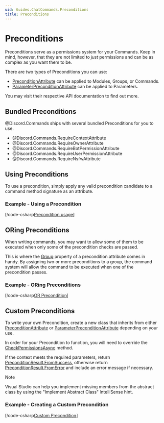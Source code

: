 ```yaml
---
uid: Guides.ChatCommands.Preconditions
title: Preconditions
---
```


# Preconditions

Preconditions serve as a permissions system for your Commands. Keep in
mind, however, that they are not limited to _just_ permissions and can
be as complex as you want them to be.

There are two types of Preconditions you can use:

* [PreconditionAttribute] can be applied to Modules, Groups, or Commands.
* [ParameterPreconditionAttribute] can be applied to Parameters.

You may visit their respective API documentation to find out more.

[PreconditionAttribute]: xref:Discord.Commands.PreconditionAttribute
[ParameterPreconditionAttribute]: xref:Discord.Commands.ParameterPreconditionAttribute

## Bundled Preconditions

@Discord.Commands ships with several bundled Preconditions for you
to use.

* @Discord.Commands.RequireContextAttribute
* @Discord.Commands.RequireOwnerAttribute
* @Discord.Commands.RequireBotPermissionAttribute
* @Discord.Commands.RequireUserPermissionAttribute
* @Discord.Commands.RequireNsfwAttribute

## Using Preconditions

To use a precondition, simply apply any valid precondition candidate to
a command method signature as an attribute.

### Example - Using a Precondition

[!code-csharp[Precondition usage](samples/preconditions/precondition_usage.cs)]

## ORing Preconditions

When writing commands, you may want to allow some of them to be
executed when only some of the precondition checks are passed.

This is where the [Group] property of a precondition attribute comes in
handy. By assigning two or more preconditions to a group, the command
system will allow the command to be executed when one of the
precondition passes.

### Example - ORing Preconditions

[!code-csharp[OR Precondition](samples/preconditions/group_precondition.cs)]

[Group]: xref:Discord.Commands.PreconditionAttribute.Group

## Custom Preconditions

To write your own Precondition, create a new class that inherits from
either [PreconditionAttribute] or [ParameterPreconditionAttribute]
depending on your use.

In order for your Precondition to function, you will need to override
the [CheckPermissionsAsync] method.

If the context meets the required parameters, return
[PreconditionResult.FromSuccess], otherwise return
[PreconditionResult.FromError] and include an error message if
necessary.

> [!NOTE]
> Visual Studio can help you implement missing members
> from the abstract class by using the "Implement Abstract Class"
> IntelliSense hint.

### Example - Creating a Custom Precondition

[!code-csharp[Custom Precondition](samples/preconditions/require_role.cs)]

[CheckPermissionsAsync]: xref:Discord.Commands.PreconditionAttribute.CheckPermissionsAsync*
[PreconditionResult.FromSuccess]: xref:Discord.Commands.PreconditionResult.FromSuccess*
[PreconditionResult.FromError]: xref:Discord.Commands.PreconditionResult.FromError*
